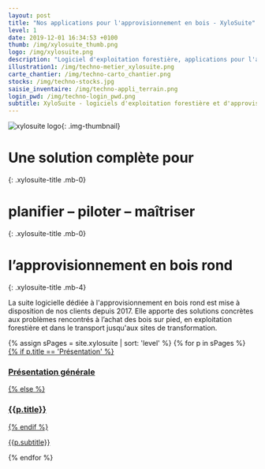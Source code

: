 ```yaml
---
layout: post
title: "Nos applications pour l'approvisionnement en bois - XyloSuite"
level: 1
date: 2019-12-01 16:34:53 +0100
thumb: /img/xylosuite_thumb.png
logo: /img/xylosuite.png
description: "Logiciel d'exploitation forestière, applications pour l'approvisionnement en bois"
illustration1: /img/techno-metier_xylosuite.png
carte_chantier: /img/techno-carto_chantier.png
stocks: /img/techno-stocks.jpg
saisie_inventaire: /img/techno-appli_terrain.png
login_pwd: /img/techno-login_pwd.png
subtitle: XyloSuite - logiciels d'exploitation forestière et d'approvisionnement en bois
---
```

![xylosuite logo]({{page.logo}}){: .img-thumbnail}


# Une solution complète pour 
{: .xylosuite-title .mb-0}
# **planifier – piloter – maîtriser**
{: .xylosuite-title .mb-0}
# l’approvisionnement en bois rond
{: .xylosuite-title .mb-4}

<div itemscope itemtype="http://schema.org/WebApplication" class="jumbotron py-2">
  <div itemprop="about">
    <p class="lead">
      La suite logicielle dédiée à l'approvisionnement en bois rond est mise à disposition de nos clients depuis 2017.
      Elle apporte des solutions concrètes aux problèmes rencontrés à l’achat des bois sur pied, en exploitation forestière et dans le transport jusqu'aux sites de transformation.
    </p>
  </div>

</div>

<div>
    {% assign sPages = site.xylosuite | sort: 'level' %}
    {% for p in sPages %}
      <div class="mb-2">
        <a href="{{ p.url | prepend: site.baseurl }}" class="text-dark">
          <div class="py-2">
            {% if p.title == 'Présentation' %}
              <h3 class="xylosuite-title mb-0 pb-0"><i class="fas fa-chevron-right mr-1"></i> Présentation générale </h3>
            {% else %}
              <h3 class="xylosuite-title mb-0 pb-0"><i class="fas fa-chevron-right mr-1"></i> {{p.title}}</h3>
            {% endif %}
            <p class="p-0 m-0">{{p.subtitle}}</p>
        </div>
        </a>
      </div>
    {% endfor %}
</div>